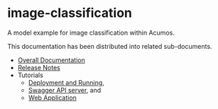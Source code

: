 <!---
.. ===============LICENSE_START=======================================================
.. Acumos
.. ===================================================================================
.. Copyright (C) 2017-2018 AT&T Intellectual Property & Tech Mahindra. All rights reserved.
.. ===================================================================================
.. This Acumos documentation file is distributed by AT&T and Tech Mahindra
.. under the Creative Commons Attribution 4.0 International License (the "License");
.. you may not use this file except in compliance with the License.
.. You may obtain a copy of the License at
..
..      http://creativecommons.org/licenses/by/4.0
..
.. This file is distributed on an "AS IS" BASIS,
.. WITHOUT WARRANTIES OR CONDITIONS OF ANY KIND, either express or implied.
.. See the License for the specific language governing permissions and
.. limitations under the License.
.. ===============LICENSE_END=========================================================
-->

# image-classification
A model example for image classification within Acumos.

This documentation has been distributed into related sub-documents.


* [Overall Documentation](docs/image-classification.md)
* [Release Notes](docs/release-notes.md)
* Tutorials
   * [Deployment and Running](docs/tutorials/lesson1.md),
   * [Swagger API server](docs/tutorials/lesson2.md), and
   * [Web Application](docs/tutorials/lesson3.md)

